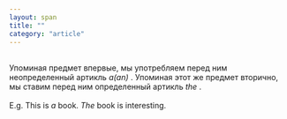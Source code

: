 ```yaml
---
layout: span
title: ""
category: "article"
---
```

<section class='rules'><span><br>Упоминая предмет впервые, мы употребляем перед ним неопределенный артикль <i>а(аn) </i>. Упоминая этот же предмет вторично, мы ставим перед ним определенный артикль  <i>the </i>.<br><br>E.g. This is  <i>a </i> book.  <i>The </i> book is interesting.<br></span></section>